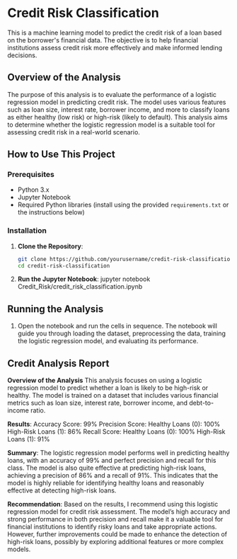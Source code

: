
# Credit Risk Classification

This is a machine learning model to predict the credit risk of a loan based on the borrower's financial data. The objective is to help financial institutions assess credit risk more effectively and make informed lending decisions.

## Overview of the Analysis

The purpose of this analysis is to evaluate the performance of a logistic regression model in predicting credit risk. The model uses various features such as loan size, interest rate, borrower income, and more to classify loans as either healthy (low risk) or high-risk (likely to default). This analysis aims to determine whether the logistic regression model is a suitable tool for assessing credit risk in a real-world scenario.

## How to Use This Project

### Prerequisites

- Python 3.x
- Jupyter Notebook
- Required Python libraries (install using the provided `requirements.txt` or the instructions below)

### Installation

1. **Clone the Repository**:
   ```bash
   git clone https://github.com/yourusername/credit-risk-classification.git
   cd credit-risk-classification

2. **Run the Jupyter Notebook**:
   jupyter notebook Credit_Risk/credit_risk_classification.ipynb

## Running the Analysis
1. Open the notebook and run the cells in sequence. The notebook will guide you through loading the dataset, preprocessing the data, training the logistic regression model, and evaluating its performance.

## Credit Analysis Report 

**Overview of the Analysis**
This analysis focuses on using a logistic regression model to predict whether a loan is likely to be high-risk or healthy. The model is trained on a dataset that includes various financial metrics such as loan size, interest rate, borrower income, and debt-to-income ratio.

**Results**: 
Accuracy Score: 99%
Precision Score:
Healthy Loans (0): 100%
High-Risk Loans (1): 86%
Recall Score:
Healthy Loans (0): 100%
High-Risk Loans (1): 91%

**Summary**:
The logistic regression model performs well in predicting healthy loans, with an accuracy of 99% and perfect precision and recall for this class. The model is also quite effective at predicting high-risk loans, achieving a precision of 86% and a recall of 91%. This indicates that the model is highly reliable for identifying healthy loans and reasonably effective at detecting high-risk loans.

**Recommendation**: 
Based on the results, I recommend using this logistic regression model for credit risk assessment. The model’s high accuracy and strong performance in both precision and recall make it a valuable tool for financial institutions to identify risky loans and take appropriate actions. However, further improvements could be made to enhance the detection of high-risk loans, possibly by exploring additional features or more complex models.

